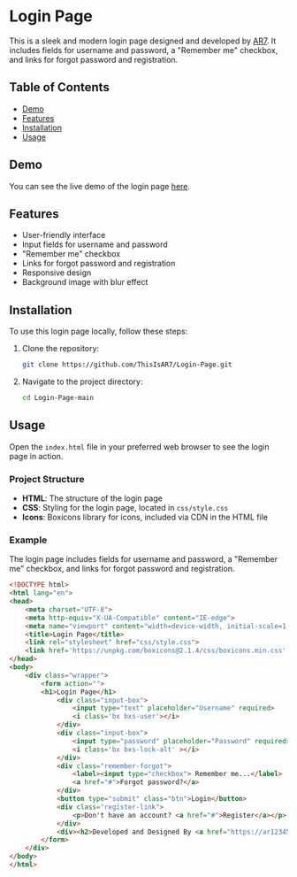 # Login Page

This is a sleek and modern login page designed and developed by [AR7](https://arvinrezaei.com/). It includes fields for username and password, a "Remember me" checkbox, and links for forgot password and registration.

## Table of Contents

- [Demo](#demo)
- [Features](#features)
- [Installation](#installation)
- [Usage](#usage)

## Demo

You can see the live demo of the login page [here](https://loginpage-ar7.netlify.app/).

## Features

- User-friendly interface
- Input fields for username and password
- "Remember me" checkbox
- Links for forgot password and registration
- Responsive design
- Background image with blur effect

## Installation

To use this login page locally, follow these steps:

1. Clone the repository:
    ```sh
    git clone https://github.com/ThisIsAR7/Login-Page.git
    ```
2. Navigate to the project directory:
    ```sh
    cd Login-Page-main
    ```

## Usage

Open the `index.html` file in your preferred web browser to see the login page in action.

### Project Structure

- **HTML**: The structure of the login page
- **CSS**: Styling for the login page, located in `css/style.css`
- **Icons**: Boxicons library for icons, included via CDN in the HTML file

### Example

The login page includes fields for username and password, a "Remember me" checkbox, and links for forgot password and registration.

```html
<!DOCTYPE html>
<html lang="en">
<head>
    <meta charset="UTF-8">
    <meta http-equiv="X-UA-Compatible" content="IE-edge">
    <meta name="viewport" content="width=device-width, initial-scale=1.0">
    <title>Login Page</title>
    <link rel="stylesheet" href="css/style.css">
    <link href='https://unpkg.com/boxicons@2.1.4/css/boxicons.min.css' rel='stylesheet'>
</head>
<body>
    <div class="wrapper">
        <form action="">
        <h1>Login Page</h1>
            <div class="input-box">
                <input type="text" placeholder="Username" required>
                <i class='bx bxs-user'></i>
            </div>
            <div class="input-box">
                <input type="password" placeholder="Password" required>
                <i class='bx bxs-lock-alt' ></i>
            </div>
            <div class="remember-forgot">
                <label><input type="checkbox"> Remember me...</label>
                <a href="#">Forgot password?</a>
            </div>
            <button type="submit" class="btn">Login</button>
            <div class="register-link">
                <p>Don't have an account? <a href="#">Register</a></p>
            </div>
            <div><h2>Developed and Designed By <a href="https://ar123456.netlify.app"><strong>AR7</strong></a></h2></div>
        </form>
    </div>
</body>
</html>

